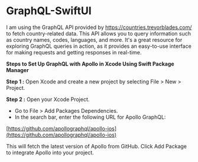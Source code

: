 # GraphQL-SwiftUI

I am using the GraphQL API provided by https://countries.trevorblades.com/ to fetch country-related data. This API allows you to query information such as country names, codes, languages, and more. It's a great resource for exploring GraphQL queries in action, as it provides an easy-to-use interface for making requests and getting responses in real-time.

**Steps to Set Up GraphQL with Apollo in Xcode Using Swift Package Manager**


**Step 1 :** Open Xcode and create a new project by selecting File > New > Project.

**Step 2 :** Open your Xcode Project.
- Go to File > Add Packages Dependencies.
- In the search bar, enter the following URL for Apollo GraphQL:
  
[https://github.com/apollographql/apollo-ios](https://github.com/apollographql/apollo-ios)

This will fetch the latest version of Apollo from GitHub. Click Add Package to integrate Apollo into your project.
